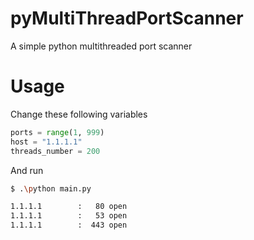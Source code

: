 # pyMultiThreadPortScanner
A simple python multithreaded port scanner

# Usage
Change these following variables 
``` python
ports = range(1, 999)
host = "1.1.1.1"
threads_number = 200
```
And run
``` sh
$ .\python main.py

1.1.1.1        :   80 open
1.1.1.1        :   53 open
1.1.1.1        :  443 open
```
